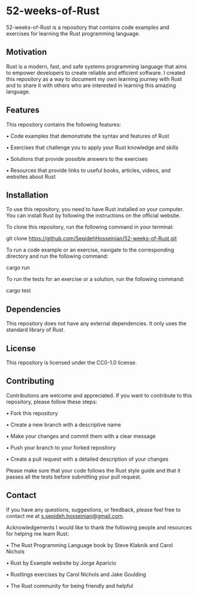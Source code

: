 # 52-weeks-of-Rust
52-weeks-of-Rust is a repository that contains code examples and exercises for learning the Rust programming language.

## Motivation
Rust is a modern, fast, and safe systems programming language that aims to empower developers to create reliable and efficient software. I created this repository as a way to document my own learning journey with Rust and to share it with others who are interested in learning this amazing language.

## Features
This repository contains the following features:

•  Code examples that demonstrate the syntax and features of Rust

•  Exercises that challenge you to apply your Rust knowledge and skills

•  Solutions that provide possible answers to the exercises

•  Resources that provide links to useful books, articles, videos, and websites about Rust

## Installation
To use this repository, you need to have Rust installed on your computer. You can install Rust by following the instructions on the official website.

To clone this repository, run the following command in your terminal:

git clone https://github.com/SepidehHosseinian/52-weeks-of-Rust.git

To run a code example or an exercise, navigate to the corresponding directory and run the following command:

cargo run

To run the tests for an exercise or a solution, run the following command:

cargo test

## Dependencies
This repository does not have any external dependencies. It only uses the standard library of Rust.

## License
This repository is licensed under the CC0-1.0 license.

## Contributing
Contributions are welcome and appreciated. If you want to contribute to this repository, please follow these steps:

•  Fork this repository

•  Create a new branch with a descriptive name

•  Make your changes and commit them with a clear message

•  Push your branch to your forked repository

•  Create a pull request with a detailed description of your changes

Please make sure that your code follows the Rust style guide and that it passes all the tests before submitting your pull request.

## Contact
If you have any questions, suggestions, or feedback, please feel free to contact me at s.sepideh.hosseinian@gmail.com.

Acknowledgements
I would like to thank the following people and resources for helping me learn Rust:

•  The Rust Programming Language book by Steve Klabnik and Carol Nichols

•  Rust by Example website by Jorge Aparicio

•  Rustlings exercises by Carol Nichols and Jake Goulding

•  The Rust community for being friendly and helpful
